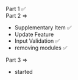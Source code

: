 Part 1 ✅  <br />
Part 2 => 
-  Supplementary Item  ✅ 
-  Update Feature 
-  Input Validation  ✅
-  removing modules ✅

Part 3 => 
- started 
